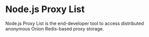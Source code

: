 # Node.js Proxy List
Node.js Proxy List is the end-developer tool to access distributed anonymous Onion Redis-based proxy storage.